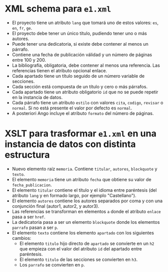 # XML schema para `e1.xml`

- El proyecto tiene un atributo `lang` que tomará uno de estos valores: `es`, `en`, `fr`, `ge`.
- El proyecto debe tener un único título, pudiendo tener uno o más autores.
- Puede tener una dedicatoria, si existe debe contener al menos un párrafo.
- Contiene una fecha de publicación válidad y un número de páginas entre 100 y 200.
- La bibliografía, obligatoria, debe contener al menos una referencia. Las referencias tienen el atributo opcional enlace.
- Cada apartado tiene un título seguido de un número variable de secciones.
- Cada sección está compuesta de un título y cero o más párrafos.
- Cada apartado tiene un atributo obligatorio `id` que no se puede repetir en la instancia de datos.
- Cada párrafo tiene un atributo `estilo` con valores `cita`, `codigo`, `revisar` o `normal`. Si no está presente el valor por defecto es `normal`.
- A posteriori Ango incluye el atributo `formato` del número de páginas.

# XSLT para trasformar `e1.xml` en una instancia de datos con distinta estructura

- Nuevo elemento raíz `memoria`. Contiene `titular`, `autores`, `blockquote` y `texto`.
- El elemento `memoria` tiene un atributo `fecha` que obtiene su valor de `fecha_publicacion`.
- El elemento `titular` contiene el título y el idioma entre paréntesis (del atributo `lang` y en formado largo, por ejemplo "Castellano").
- El elemento `autores` contiene los autores separados por coma y con una conjunción final (autor1, autor2, y autor3).
- Las referencias se transforman en elementos `a` donde el atributo `enlace` pasa a ser `href`.
- La dedicatoria pasa a ser un elemento `blockquote` donde los elementos `parrafo` pasan a ser `p`.
- El elemento `texto` contiene los elemento `apartado` con los siguientes cambios:
  - El elemento `titulo` hijo directo de `apartado` se convierte en un `h2` que empieza con el valor del atributo `id` del apartado entre paréntesis.
  - El elemento `titulo` de las secciones se convierten en `h3`.
  - Los `parrafo` se convierten en `p`.